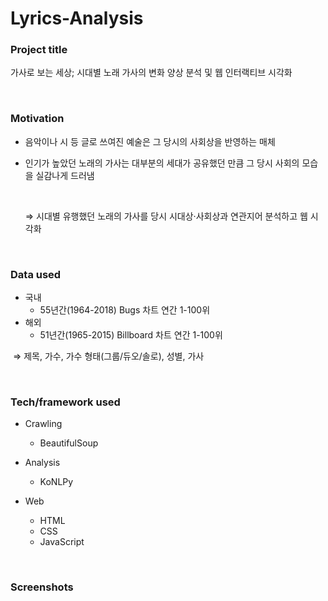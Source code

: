 # Lyrics-Analysis

### Project title

가사로 보는 세상; 시대별 노래 가사의 변화 양상 분석 및 웹 인터랙티브 시각화

<br>

### Motivation

- 음악이나 시 등 글로 쓰여진 예술은 그 당시의 사회상을 반영하는 매체

- 인기가 높았던 노래의 가사는 대부분의 세대가 공유했던 만큼 그 당시 사회의 모습을 실감나게 드러냄

  <br>

  ⇒ 시대별 유행했던 노래의 가사를 당시 시대상·사회상과 연관지어 분석하고 웹 시각화

<br>

### Data used

- 국내
  - 55년간(1964-2018) Bugs 차트 연간 1-100위
- 해외
  - 51년간(1965-2015) Billboard 차트 연간 1-100위



​		⇒ 제목, 가수, 가수 형태(그룹/듀오/솔로), 성별, 가사

<br>

### Tech/framework used

- Crawling
  - BeautifulSoup

- Analysis
  - KoNLPy
- Web
  - HTML
  - CSS
  - JavaScript

<br>

### Screenshots





